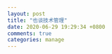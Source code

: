 ```yaml
---
layout: post
title: "也谈技术管理"
date: 2020-06-29 19:29:34 +0800
comments: true
categories: manage
---
```



<!--more-->